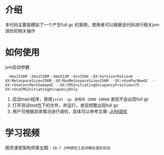 # 介绍
本代码主要是模拟了一个产生full gc 的案例，使用者可以根据该代码进行相关jvm调优的相关操作

# 如何使用
jvm启动参数
```shell
 -Xms1536M -Xmx1536M -Xmn512M -Xss256K -XX:SurvivorRatio=6  -XX:MetaspaceSize=256M -XX:MaxMetaspaceSize=256M  -XX:+UseParNewGC  -XX:+UseConcMarkSweepGC  -XX:CMSInitiatingOccupancyFraction=75 -XX:+UseCMSInitiatingOccupancyOnly             
```
1. 启动main程序，使用`jstat -gc 进程号 2000 10000` 发现不会出现full gc
2. 打开测试test包下的文件，并运行，发现频繁出现full gc
3. 用户可根据具体情况进行调优，具体可以参考文章: [JVM调优](https://2290653824.github.io/pages/f070cc/)

# 学习视频
图灵课堂架构师第五期：`10.7 JVM调优工具详解及调优实战`

